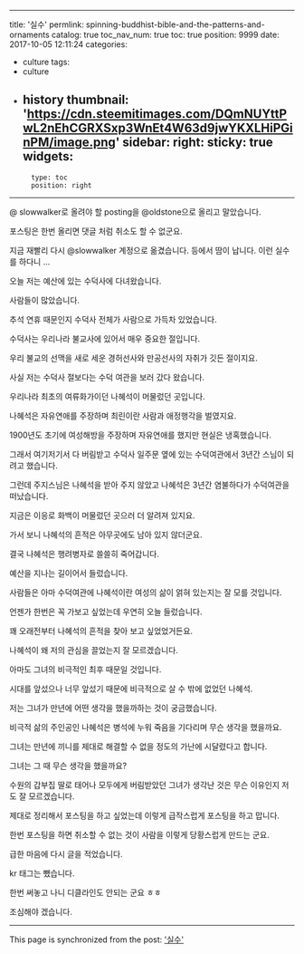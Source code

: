 
---
title: '실수'
permlink: spinning-buddhist-bible-and-the-patterns-and-ornaments
catalog: true
toc_nav_num: true
toc: true
position: 9999
date: 2017-10-05 12:11:24
categories:
- culture
tags:
- culture
- history
thumbnail: 'https://cdn.steemitimages.com/DQmNUYttPwL2nEhCGRXSxp3WnEt4W63d9jwYKXLHiPGinPM/image.png'
sidebar:
    right:
        sticky: true
widgets:
    -
        type: toc
        position: right
---


@ slowwalker로 올려야 할 posting을 @oldstone으로 올리고 말았습니다.
 
포스팅은 한번 올리면 댓글 처럼 취소도 할 수 없군요.

지금 재빨리 다시  @slowwalker 계정으로 옮겼습니다. 
등에서 땀이 납니다.
이런 실수를 하다니 ...

오늘 저는 예산에 있는 수덕사에 다녀왔습니다. 

사람들이 많았습니다. 

추석 연휴 때문인지 수덕사 전체가 사람으로 가득차 있었습니다. 



수덕사는 우리나라 불교사에 있어서 매우 중요한 절입니다. 

우리 불교의 선맥을 새로 세운 경허선사와 만공선사의 자취가 깃든 절이지요.

사실 저는 수덕사 절보다는 수덕 여관을 보러 갔다 왔습니다. 

우리나라 최초의 여류화가이던 나혜석이 머물렀던 곳입니다.  

나혜석은 자유연애를 주장하며 최린이란 사람과 애정행각을 벌였지요.

1900년도 초기에 여성해방을 주장하며 자유연애를 했지만 현실은 냉혹했습니다. 

그래서 여기저기서 다 버림받고 수덕사 일주문 옆에 있는 수덕여관에서 3년간 스님이 되려고 했습니다. 

그런데 주지스님은 나혜석을 받아 주지 않았고 나혜석은 3년간 염불하다가 수덕여관을 떠났습니다. 

지금은 이응로 화백이 머물렀던 곳으러 더 알려져 있지요.

가서 보니 나혜석의 흔적은 아무곳에도 남아 있지 않더군요.

결국 나혜석은 행려병자로 쓸쓸히 죽어갑니다. 

예산을  지나는 길이어서 들렀습니다.


사람들은 아마 수덕여관에 나혜석이란 여성의 삶이 얽혀 있는지는 잘 모를 것입니다. 

언젠가 한번은 꼭 가보고 싶었는데 우연히 오늘 들렀습니다. 

꽤 오래전부터 나혜석의 흔적을 찾아 보고 싶었었거든요.

나혜석이 왜 저의 관심을 끌었는지 잘 모르겠습니다. 

아마도 그녀의  비극적인 최후 때문일 것입니다. 

시대를 앞섰으나 너무 앞섰기 때문에 비극적으로 살 수 밖에 없었던 나혜석.

저는 그녀가 만년에 어떤 생각을 했을까하는 것이 궁금했습니다. 

비극적 삶의 주인공인 나혜석은 병석에 누워 죽음을 기다리며 무슨 생각을 했을까요.

그녀는 만년에 끼니를 제대로 해결할 수 없을 정도의 가난에 시달렸다고 합니다. 

그녀는 그 때 무슨 생각을 했을까요?

수원의 갑부집 딸로 태어나 모두에게 버림받았던 그녀가 생각난 것은 무슨 이유인지 저도 잘 모르겠습니다. 



제대로 정리해서 포스팅을 하고 싶었는데 이렇게 급작스럽게 포스팅을 하고 맙니다. 

한번 포스팅을 하면 취소할 수 없는 것이 사람을 이렇게 당황스럽게 만드는 군요. 

급한 마음에 다시 글을 적었습니다. 


 kr 태그는 뺐습니다. 

한번 써놓고 나니 디클라인도 안되는 군요 ㅎㅎ

조심해야 겠습니다.

- - -

This page is synchronized from the post: ['실수'](https://steemit.com/@oldstone/spinning-buddhist-bible-and-the-patterns-and-ornaments)

